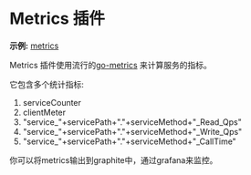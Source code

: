 # Metrics 插件

**示例:** [metrics](https://github.com/rpcx-ecosystem/rpcx-examples3/tree/master/metrics)


Metrics 插件使用流行的[go-metrics](https://github.com/rcrowley/go-metrics) 来计算服务的指标。

它包含多个统计指标:

1. serviceCounter
2. clientMeter 
3. "service_"+servicePath+"."+serviceMethod+"_Read_Qps"
4. "service_"+servicePath+"."+serviceMethod+"_Write_Qps"
5. "service_"+servicePath+"."+serviceMethod+"_CallTime"


你可以将metrics输出到graphite中，通过grafana来监控。